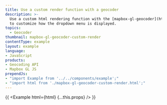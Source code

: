 ```yaml
---
title: Use a custom render function with a geocoder
description: >-
  Use a custom html rendering function with the [mapbox-gl-geocoder](https://github.com/mapbox/mapbox-gl-geocoder)
  to customize how the dropdown menu is displayed.
topics:
  - Geocoder
thumbnail: mapbox-gl-geocoder-custom-render
contentType: example
layout: example
language:
- JavaScript
products:
- Geocoding API
- Mapbox GL JS
prependJs:
- "import Example from '../../components/example';"
- "import html from './mapbox-gl-geocoder-custom-render.html';"
---
```


{{ <Example html={html} {...this.props} /> }}

